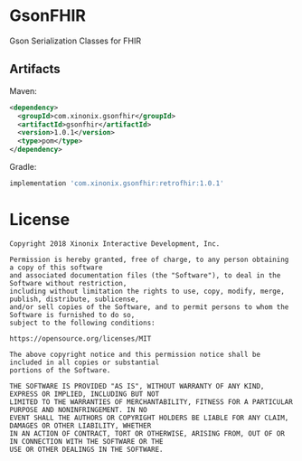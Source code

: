 # GsonFHIR
Gson Serialization Classes for FHIR

Artifacts
--------

Maven:
```xml
<dependency>
  <groupId>com.xinonix.gsonfhir</groupId>
  <artifactId>gsonfhir</artifactId>
  <version>1.0.1</version>
  <type>pom</type>
</dependency>
```
Gradle:
```groovy
implementation 'com.xinonix.gsonfhir:retrofhir:1.0.1'
```

License
=======

    Copyright 2018 Xinonix Interactive Development, Inc.

    Permission is hereby granted, free of charge, to any person obtaining a copy of this software 
    and associated documentation files (the "Software"), to deal in the Software without restriction, 
    including without limitation the rights to use, copy, modify, merge, publish, distribute, sublicense, 
    and/or sell copies of the Software, and to permit persons to whom the Software is furnished to do so, 
    subject to the following conditions:
    
    https://opensource.org/licenses/MIT

    The above copyright notice and this permission notice shall be included in all copies or substantial 
    portions of the Software.

    THE SOFTWARE IS PROVIDED "AS IS", WITHOUT WARRANTY OF ANY KIND, EXPRESS OR IMPLIED, INCLUDING BUT NOT 
    LIMITED TO THE WARRANTIES OF MERCHANTABILITY, FITNESS FOR A PARTICULAR PURPOSE AND NONINFRINGEMENT. IN NO 
    EVENT SHALL THE AUTHORS OR COPYRIGHT HOLDERS BE LIABLE FOR ANY CLAIM, DAMAGES OR OTHER LIABILITY, WHETHER 
    IN AN ACTION OF CONTRACT, TORT OR OTHERWISE, ARISING FROM, OUT OF OR IN CONNECTION WITH THE SOFTWARE OR THE 
    USE OR OTHER DEALINGS IN THE SOFTWARE.
